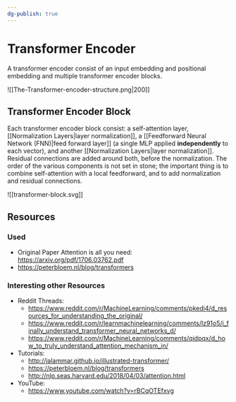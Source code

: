 ```yaml
---
dg-publish: true
---
```


# Transformer Encoder

A transformer encoder consist of an input embedding and positional embedding and multiple transformer encoder blocks.

![[The-Transformer-encoder-structure.png|200]]

## Transformer Encoder Block

Each transformer encoder block consist: a self-attention layer, [[Normalization Layers|layer normalization]], a [[Feedforward Neural Network (FNN)|feed forward layer]] (a single MLP applied **independently** to each vector), and another [[Normalization Layers|layer normalization]]. Residual connections are added around both, before the normalization. The order of the various components is not set in stone; the important thing is to combine self-attention with a local feedforward, and to add normalization and residual connections.

![[transformer-block.svg]]

## Resources

### Used

- Original Paper Attention is all you need: <https://arxiv.org/pdf/1706.03762.pdf>
- <https://peterbloem.nl/blog/transformers>

### Interesting other Resources

- Reddit Threads:
	- <https://www.reddit.com/r/MachineLearning/comments/pkedi4/d_resources_for_understanding_the_original/>
	- <https://www.reddit.com/r/learnmachinelearning/comments/lz91o5/i_finally_understand_transformer_neural_networks_d/>
	- <https://www.reddit.com/r/MachineLearning/comments/qidpqx/d_how_to_truly_understand_attention_mechanism_in/>
- Tutorials:
	- <http://jalammar.github.io/illustrated-transformer/>
	- <https://peterbloem.nl/blog/transformers>
	- <http://nlp.seas.harvard.edu/2018/04/03/attention.html>
- YouTube:
	- <https://www.youtube.com/watch?v=rBCqOTEfxvg>

